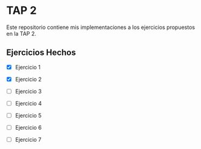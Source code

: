 # TAP 2

Este repositorio contiene mis implementaciones a los ejercicios propuestos en la TAP 2.

## Ejercicios Hechos
- [x] Ejercicio 1
- [x] Ejercicio 2
- [ ] Ejercicio 3
- [ ] Ejercicio 4
- [ ] Ejercicio 5
- [ ] Ejercicio 6
- [ ] Ejercicio 7

